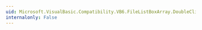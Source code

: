 ```yaml
---
uid: Microsoft.VisualBasic.Compatibility.VB6.FileListBoxArray.DoubleClick
internalonly: False
---
```

